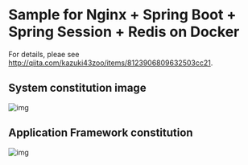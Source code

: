 # Sample for Nginx + Spring Boot + Spring Session + Redis on Docker

For details, pleae see http://qiita.com/kazuki43zoo/items/8123906809632503cc21.

## System constitution image

![img](https://qiita-image-store.s3.amazonaws.com/0/117313/f56724e5-184c-a46b-c31a-9a487dcfa55f.png)


## Application Framework constitution

![img](https://qiita-image-store.s3.amazonaws.com/0/117313/bfa22bfa-95bb-8cf3-7e00-fc2873b2272f.png)
